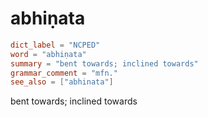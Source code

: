 # abhiṇata

``` toml
dict_label = "NCPED"
word = "abhiṇata"
summary = "bent towards; inclined towards"
grammar_comment = "mfn."
see_also = ["abhinata"]
```

bent towards; inclined towards

